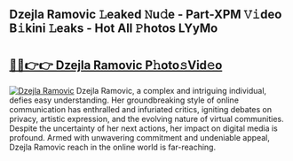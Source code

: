 ## Dzejla Ramovic 𝙻eaked 𝙽u𝚍e - Part-XPM 𝚅𝚒deo B𝚒kini 𝙻eaks - Hot All 𝙿hotos LYyMo

# <h2><a href="http://ld3mdv.urlbe.top/?page=Dzejla+Ramovic">🔗🔗👉👉 Dzejla Ramovic P𝚑oto𝚜Vid𝚎o</a></h2>

[![Dzejla Ramovic](https://i.imgur.com/eBuTRDB.gif)](http://ld3mdv.urlbe.top/?page=Dzejla+Ramovic)
Dzejla Ramovic, a complex and intriguing individual, defies easy understanding. Her groundbreaking style of online communication has enthralled and infuriated critics, igniting debates on privacy, artistic expression, and the evolving nature of virtual communities. Despite the uncertainty of her next actions, her impact on digital media is profound. Armed with unwavering commitment and undeniable appeal, Dzejla Ramovic reach in the online world is far-reaching.
